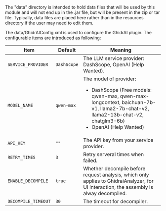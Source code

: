 The "data" directory is intended to hold data files that will be used by this module and will not end up in the .jar file, but will be present in the zip or tar file.  Typically, data files are placed here rather than in the resources directory if the user may need to edit them.

The data/GhidrAIConfig.xml is used to configure the GhidrAI plugin. The configurable items are introduced as following:

Item | Default | Meaning |
|---|---|---|
| `SERVICE_PROVIDER` | `DashScope` | The LLM service provider: DashScope, OpenAI (Help Wanted). |
| `MODEL_NAME` | `qwen-max` | The model of provider: <ul><li>DashScope (Free models: qwen-max, qwen-max-longcontext, baichuan-7b-v1, llama2-7b-chat-v2, llama2-13b-chat-v2, chatglm3-6b)</li> <li>OpenAI (Help Wanted)</li></ul>    |
| `API_KEY` | `""` | The API key from your service provider. |
| `RETRY_TIMES` | `3` | Retry serveral times when failed. |
| `ENABLE_DECOMPILE` | `true` | Whether decompile before request analysis, which only applies to GhidraiAnalyzer, for UI interaction, the assembly is alway decompiled. |
| `DECOMPILE_TIMEOUT` | `30` | The timeout for decompiler. |